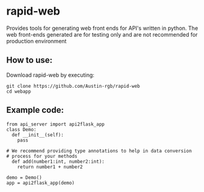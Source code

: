 # rapid-web
Provides tools for generating web front ends for API's written in python. 
The web front-ends generated are for testing only and are not recommended for production environment

## How to use:
Download rapid-web by executing:
```
git clone https://github.com/Austin-rgb/rapid-web
cd webapp
```
## Example code:

```
from api_server import api2flask_app
class Demo:
  def __init__(self):
    pass

# We recommend providing type annotations to help in data conversion
# process for your methods
  def add(number1:int, number2:int):
    return number1 + number2

demo = Demo()
app = api2flask_app(demo)
```
